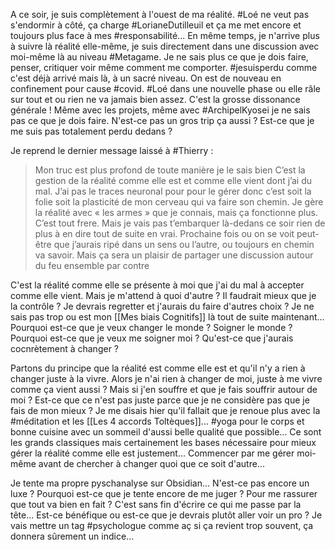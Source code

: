 A ce soir, je suis complètement à l'ouest de ma réalité. #Loé ne veut pas s'endormir à côté, ça charge #LorianeDutilleuil et ça me met encore et toujours plus face à mes #responsabilité...
En même temps, je n'arrive plus à suivre là réalité elle-même, je suis directement dans une discussion avec moi-même là au niveau #Metagame.
Je ne sais plus ce que je dois faire, penser, critiquer voir même comment me comporter. #jesuisperdu comme c'est déjà arrivé mais là, à un sacré niveau.
On est de nouveau en confinement pour cause #covid. #Loé dans une nouvelle phase ou elle râle sur tout et ou rien ne va jamais bien assez. C'est la grosse dissonance générale !
Même avec les projets, même avec #ArchipelKyosei je ne sais pas ce que je dois faire. N'est-ce pas un gros trip ça aussi ? Est-ce que je me suis pas totalement perdu dedans ?

Je reprend le dernier message laissé à #Thierry :

>Mon truc est plus profond de toute manière je le sais bien
C’est la gestion de la réalité comme elle est et comme elle vient dont j’ai du mal. J’ai pas le traces neuronal pour pour le gérer donc c’est soit la folie soit la plasticité de mon cerveau qui va faire son chemin.
Je gère la réalité avec « les armes » que je connais, mais ça fonctionne plus. C’est tout frere. 
Mais je vais pas t’embarquer là-dedans ce soir rien de plus à en dire tout de suite en vrai.
>Prochaine fois ou on se voit peut-être que j’aurais ripé dans un sens ou l’autre, ou toujours en chemin va savoir. Mais ça sera un plaisir de partager une discussion autour du feu ensemble par contre

C'est la réalité comme elle se présente à moi que j'ai du mal à accepter comme elle vient. Mais je m'attend à quoi d'autre ? Il faudrait mieux que je la contrôle ? Je devrais regretter et j'aurais du faire d'autres choix ? Je ne sais pas trop ou est mon [[Mes biais Cognitifs]] là tout de suite maintenant...
Pourquoi est-ce que je veux changer le monde ? Soigner le monde ?
Pourquoi est-ce que je veux me soigner moi ? Qu'est-ce que j'aurais cocnrètement à changer ?

Partons du principe que la réalité est comme elle est et qu'il n'y a rien à changer juste à la vivre. Alors je n'ai rien à changer de moi, juste à me vivre comme ça vient aussi ? Mais si j'en souffre et que je fais souffrir autour de moi ? Est-ce que ce n'est pas juste parce que je ne considère pas que je fais de mon mieux ? Je me disais hier qu'il fallait que je renoue plus avec la #méditation et les [[Les 4 accords Toltèques]]... #yoga pour le corps et bonne cuisine avec un sommeil d'aussi belle qualité que possible... Ce sont les grands classiques mais certainement les bases nécessaire pour mieux gérer la réalité comme elle est justement... Commencer par me gérer moi-même avant de chercher à changer quoi que ce soit d'autre...

Je tente ma propre pyschanalyse sur Obsidian... N'est-ce pas encore un luxe ? Pourquoi est-ce que je tente encore de me juger ? Pour me rassurer que tout va bien en fait ? C'est sans fin d'écrire ce qui me passe par la tête... Est-ce bénéfique ou est-ce que je devrais plutôt aller voir un pro ? Je vais mettre un tag #psychologue comme aç si ça revient trop souvent, ça donnera sûrement un indice...

